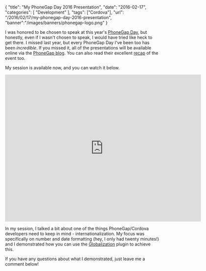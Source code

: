 
{
	"title": "My PhoneGap Day 2016 Presentation",
	"date": "2016-02-17",
	"categories": [
		"Development"
	],
	"tags": ["Cordova"],
	"url": "/2016/02/17/my-phonegap-day-2016-presentation",
    "banner":"/images/banners/phonegap-logo.png"
}

I was honored to be chosen to speak at this year's [PhoneGap Day](http://pgday.phonegap.com/us2016/), but honestly, even if I wasn't chosen to speak, I would have tried like heck to get there. I missed last year, but every PhoneGap Day I've been too has been *incredible*. If you missed it, all of the presentations will be available online via the [PhoneGap blog](http://pgday.phonegap.com/us2016/). You can also read their 
excellent [recap](http://phonegap.com/blog/2016/02/09/recapping-phonegap-day-us-2016/) of the event too. 

My session is available now, and you can watch it below.

<iframe width="640" height="480" src="https://www.youtube.com/embed/rmvJzHMQk6U" frameborder="0" allowfullscreen></iframe>

In my session, I talked a bit about one of the things PhoneGap/Cordova developers need to keep in mind - internationalization. My focus was specifically on number and date formatting (hey, I only had twenty minutes!) and I demonstrated how you can use the [Globalization](https://www.npmjs.com/package/cordova-plugin-globalization) plugin to achieve this. 

If you have any questions about what I demonstrated, just leave me a comment below!
